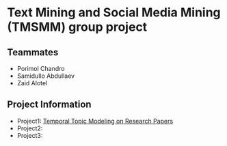 # Text Mining and Social Media Mining (TMSMM) group project

## Teammates

- Porimol Chandro
- Samidullo Abdullaev
- Zaid Alotel

## Project Information

- Project1: [Temporal Topic Modeling on Research Papers](project1)
- Project2:
- Project3:
